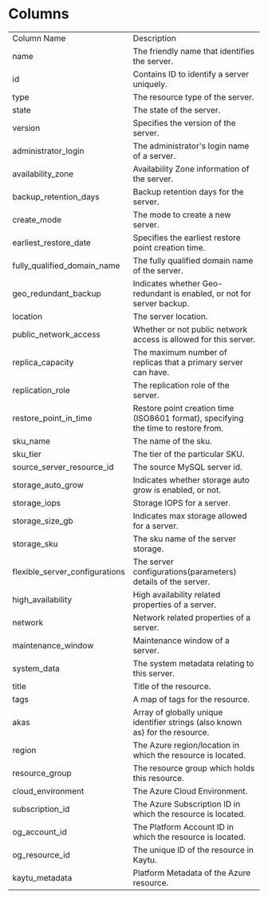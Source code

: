 # Columns  

<table>
	<tr><td>Column Name</td><td>Description</td></tr>
	<tr><td>name</td><td>The friendly name that identifies the server.</td></tr>
	<tr><td>id</td><td>Contains ID to identify a server uniquely.</td></tr>
	<tr><td>type</td><td>The resource type of the server.</td></tr>
	<tr><td>state</td><td>The state of the server.</td></tr>
	<tr><td>version</td><td>Specifies the version of the server.</td></tr>
	<tr><td>administrator_login</td><td>The administrator&#39;s login name of a server.</td></tr>
	<tr><td>availability_zone</td><td>Availability Zone information of the server.</td></tr>
	<tr><td>backup_retention_days</td><td>Backup retention days for the server.</td></tr>
	<tr><td>create_mode</td><td>The mode to create a new server.</td></tr>
	<tr><td>earliest_restore_date</td><td>Specifies the earliest restore point creation time.</td></tr>
	<tr><td>fully_qualified_domain_name</td><td>The fully qualified domain name of the server.</td></tr>
	<tr><td>geo_redundant_backup</td><td>Indicates whether Geo-redundant is enabled, or not for server backup.</td></tr>
	<tr><td>location</td><td>The server location.</td></tr>
	<tr><td>public_network_access</td><td>Whether or not public network access is allowed for this server.</td></tr>
	<tr><td>replica_capacity</td><td>The maximum number of replicas that a primary server can have.</td></tr>
	<tr><td>replication_role</td><td>The replication role of the server.</td></tr>
	<tr><td>restore_point_in_time</td><td>Restore point creation time (ISO8601 format), specifying the time to restore from.</td></tr>
	<tr><td>sku_name</td><td>The name of the sku.</td></tr>
	<tr><td>sku_tier</td><td>The tier of the particular SKU.</td></tr>
	<tr><td>source_server_resource_id</td><td>The source MySQL server id.</td></tr>
	<tr><td>storage_auto_grow</td><td>Indicates whether storage auto grow is enabled, or not.</td></tr>
	<tr><td>storage_iops</td><td>Storage IOPS for a server.</td></tr>
	<tr><td>storage_size_gb</td><td>Indicates max storage allowed for a server.</td></tr>
	<tr><td>storage_sku</td><td>The sku name of the server storage.</td></tr>
	<tr><td>flexible_server_configurations</td><td>The server configurations(parameters) details of the server.</td></tr>
	<tr><td>high_availability</td><td>High availability related properties of a server.</td></tr>
	<tr><td>network</td><td>Network related properties of a server.</td></tr>
	<tr><td>maintenance_window</td><td>Maintenance window of a server.</td></tr>
	<tr><td>system_data</td><td>The system metadata relating to this server.</td></tr>
	<tr><td>title</td><td>Title of the resource.</td></tr>
	<tr><td>tags</td><td>A map of tags for the resource.</td></tr>
	<tr><td>akas</td><td>Array of globally unique identifier strings (also known as) for the resource.</td></tr>
	<tr><td>region</td><td>The Azure region/location in which the resource is located.</td></tr>
	<tr><td>resource_group</td><td>The resource group which holds this resource.</td></tr>
	<tr><td>cloud_environment</td><td>The Azure Cloud Environment.</td></tr>
	<tr><td>subscription_id</td><td>The Azure Subscription ID in which the resource is located.</td></tr>
	<tr><td>og_account_id</td><td>The Platform Account ID in which the resource is located.</td></tr>
	<tr><td>og_resource_id</td><td>The unique ID of the resource in Kaytu.</td></tr>
	<tr><td>kaytu_metadata</td><td>Platform Metadata of the Azure resource.</td></tr>
</table>